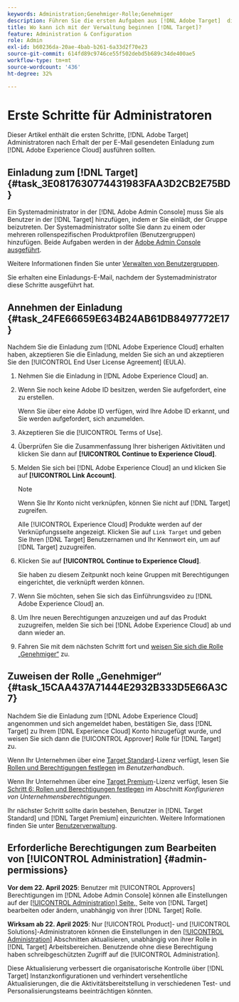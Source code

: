 ```yaml
---
keywords: Administration;Genehmiger-Rolle;Genehmiger
description: Führen Sie die ersten Aufgaben aus [!DNL Adobe Target]  die Administratoren nach Erhalt der per E-Mail gesendeten Einladung an die  [!DNL Adobe Experience Cloud] sollten.
title: Wo kann ich mit der Verwaltung beginnen [!DNL Target]?
feature: Administration & Configuration
role: Admin
exl-id: b60236da-20ae-4bab-b261-6a33d2f70e23
source-git-commit: 614fd89c9746ce55f502debd5b689c34de400ae5
workflow-type: tm+mt
source-wordcount: '436'
ht-degree: 32%

---
```


# Erste Schritte für Administratoren

Dieser Artikel enthält die ersten Schritte, [!DNL Adobe Target] Administratoren nach Erhalt der per E-Mail gesendeten Einladung zum [!DNL Adobe Experience Cloud] ausführen sollten.

## Einladung zum [!DNL Target] {#task_3E0817630774431983FAA3D2CB2E75BD}

Ein Systemadministrator in der [!DNL Adobe Admin Console] muss Sie als Benutzer in der [!DNL Target] hinzufügen, indem er Sie einlädt, der Gruppe beizutreten. Der Systemadministrator sollte Sie dann zu einem oder mehreren rollenspezifischen Produktprofilen (Benutzergruppen) hinzufügen. Beide Aufgaben werden in der [Adobe Admin Console ausgeführt](https://adminconsole.adobe.com).

Weitere Informationen finden Sie unter [Verwalten von Benutzergruppen](https://helpx.adobe.com/de/enterprise/using/users.html).

Sie erhalten eine Einladungs-E-Mail, nachdem der Systemadministrator diese Schritte ausgeführt hat.

## Annehmen der Einladung {#task_24FE66659E634B24AB61DB8497772E17}

Nachdem Sie die Einladung zum [!DNL Adobe Experience Cloud] erhalten haben, akzeptieren Sie die Einladung, melden Sie sich an und akzeptieren Sie den [!UICONTROL End User License Agreement] (EULA).

1. Nehmen Sie die Einladung in [!DNL Adobe Experience Cloud] an.
1. Wenn Sie noch keine Adobe ID besitzen, werden Sie aufgefordert, eine zu erstellen.

   Wenn Sie über eine Adobe ID verfügen, wird Ihre Adobe ID erkannt, und Sie werden aufgefordert, sich anzumelden.
1. Akzeptieren Sie die [!UICONTROL Terms of Use].
1. Überprüfen Sie die Zusammenfassung Ihrer bisherigen Aktivitäten und klicken Sie dann auf **[!UICONTROL Continue to Experience Cloud]**.
1. Melden Sie sich bei [!DNL Adobe Experience Cloud] an und klicken Sie auf **[!UICONTROL Link Account]**.

   >[!NOTE]
   >
   >Wenn Sie Ihr Konto nicht verknüpfen, können Sie nicht auf [!DNL Target] zugreifen.

   Alle [!UICONTROL Experience Cloud] Produkte werden auf der Verknüpfungsseite angezeigt. Klicken Sie auf `Link Target` und geben Sie Ihren [!DNL Target] Benutzernamen und Ihr Kennwort ein, um auf [!DNL Target] zuzugreifen.
1. Klicken Sie auf **[!UICONTROL Continue to Experience Cloud]**.

   Sie haben zu diesem Zeitpunkt noch keine Gruppen mit Berechtigungen eingerichtet, die verknüpft werden können.
1. Wenn Sie möchten, sehen Sie sich das Einführungsvideo zu [!DNL Adobe Experience Cloud] an.
1. Um Ihre neuen Berechtigungen anzuzeigen und auf das Produkt zuzugreifen, melden Sie sich bei [!DNL Adobe Experience Cloud] ab und dann wieder an.
1. Fahren Sie mit dem nächsten Schritt fort und [weisen Sie sich die Rolle „Genehmiger“](/help/main/administrating-target/start-target.md#task_15CAA437A71444E2932B333D5E66A3C7) zu.

## Zuweisen der Rolle „Genehmiger“ {#task_15CAA437A71444E2932B333D5E66A3C7}

Nachdem Sie die Einladung zum [!DNL Adobe Experience Cloud] angenommen und sich angemeldet haben, bestätigen Sie, dass [!DNL Target] zu Ihrem [!DNL Experience Cloud] Konto hinzugefügt wurde, und weisen Sie sich dann die [!UICONTROL Approver] Rolle für [!DNL Target] zu.

Wenn Ihr Unternehmen über eine [Target Standard](/help/main/c-intro/intro.md#section_ACD5EFF17AAB4E979CBEFA0145CCD905)-Lizenz verfügt, lesen Sie [Rollen und Berechtigungen festlegen](/help/main/administrating-target/c-user-management/c-user-management/user-management.md#roles-permissions) im *Benutzerhandbuch*.

Wenn Ihr Unternehmen über eine [Target Premium](/help/main/c-intro/intro.md#premium)-Lizenz verfügt, lesen Sie [Schritt 6: Rollen und Berechtigungen festlegen](/help/main/administrating-target/c-user-management/property-channel/properties-overview.md#section_8C425E43E5DD4111BBFC734A2B7ABC80) im Abschnitt *Konfigurieren von Unternehmensberechtigungen*.

Ihr nächster Schritt sollte darin bestehen, Benutzer in [!DNL Target Standard] und [!DNL Target Premium] einzurichten. Weitere Informationen finden Sie unter [Benutzerverwaltung](/help/main/administrating-target/c-user-management/user-management.md).

## Erforderliche Berechtigungen zum Bearbeiten von [!UICONTROL Administration] {#admin-permissions}

**Vor dem 22. April 2025**: Benutzer mit [!UICONTROL Approvers] Berechtigungen im [!DNL Adobe Admin Console] können alle Einstellungen auf der [[!UICONTROL Administration] Seite, &#x200B;](/help/main/administrating-target/administrating-target.md) Seite von [!DNL Target] bearbeiten oder ändern, unabhängig von ihrer [!DNL Target] Rolle.

**Wirksam ab 22. April 2025**: Nur [!UICONTROL Product]- und [!UICONTROL Solutions]-Administratoren können die Einstellungen in den [[!UICONTROL Administration]](/help/main/administrating-target/administrating-target.md) Abschnitten aktualisieren, unabhängig von ihrer Rolle in [!DNL Target] Arbeitsbereichen. Benutzende ohne diese Berechtigung haben schreibgeschützten Zugriff auf die [!UICONTROL Administration].

Diese Aktualisierung verbessert die organisatorische Kontrolle über [!DNL Target] Instanzkonfigurationen und verhindert versehentliche Aktualisierungen, die die Aktivitätsbereitstellung in verschiedenen Test- und Personalisierungsteams beeinträchtigen könnten.
